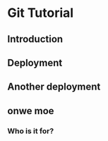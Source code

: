 # Git Tutorial


## Introduction

## Deployment

## Another deployment

## onwe moe



### Who is it for?